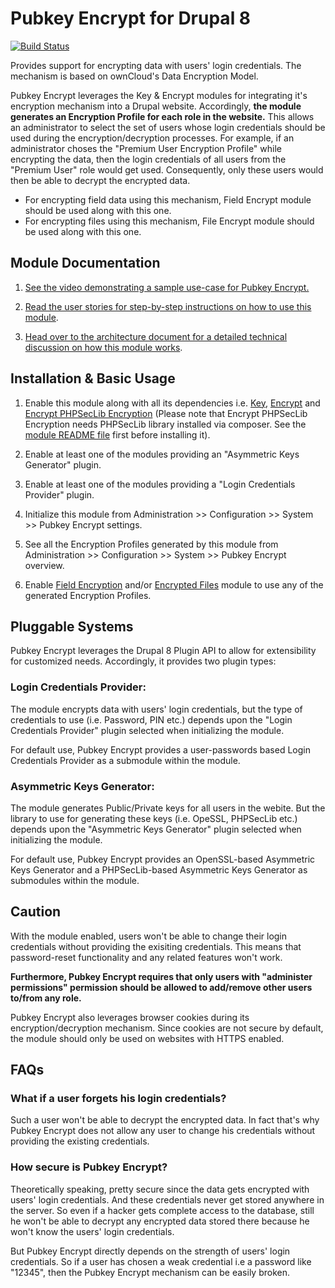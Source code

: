 # Pubkey Encrypt for Drupal 8

[![Build Status](https://travis-ci.org/d8-contrib-modules/pubkey_encrypt.svg?branch=8.x)](https://travis-ci.org/d8-contrib-modules/pubkey_encrypt)

Provides support for encrypting data with users' login credentials. The mechanism is based on ownCloud's Data Encryption Model.

Pubkey Encrypt leverages the Key & Encrypt modules for integrating it's encryption mechanism into a Drupal website. Accordingly, **the module generates an Encryption Profile for each role in the website.** This allows an administrator to select the set of users whose login credentials should be used during the encryption/decryption processes. For example, if an administrator choses the "Premium User Encryption Profile" while encrypting the data, then the login credentials of all users from the "Premium User" role would get used. Consequently, only these users would then be able to decrypt the encrypted data.

* For encrypting field data using this mechanism, Field Encrypt module should be used along with this one.
* For encrypting files using this mechanism, File Encrypt module should be used along with this one.

## Module Documentation
1. [See the video demonstrating a sample use-case for Pubkey Encrypt.](https://vimeo.com/174876122)

2. [Read the user stories for step-by-step instructions on how to use this module](documentation/UserStories.pdf).

3. [Head over to the architecture document for a detailed technical discussion on how this module works](documentation/ArchitectureDoc.pdf).

## Installation & Basic Usage
1. Enable this module along with all its dependencies i.e. [Key](https://www.drupal.org/project/key), [Encrypt](https://www.drupal.org/project/encrypt) and [Encrypt PHPSecLib Encryption](https://www.drupal.org/project/encrypt_seclib) (Please note that Encrypt PHPSecLib Encryption needs PHPSecLib library installed via composer. See the [module README file](http://cgit.drupalcode.org/encrypt_seclib/tree/README.md) first before installing it).

2. Enable at least one of the modules providing an "Asymmetric Keys Generator" plugin.

3. Enable at least one of the modules providing a "Login Credentials Provider" plugin.

4. Initialize this module from Administration >> Configuration >> System >> Pubkey Encrypt settings.

5. See all the Encryption Profiles generated by this module from Administration >> Configuration >> System >> Pubkey Encrypt overview.

6. Enable [Field Encryption](https://www.drupal.org/project/field_encrypt) and/or [Encrypted Files](https://www.drupal.org/project/encrypted_files) module to use any of the generated Encryption Profiles.

## Pluggable Systems
Pubkey Encrypt leverages the Drupal 8 Plugin API to allow for extensibility for customized needs. Accordingly, it provides two plugin types:

### Login Credentials Provider:
The module encrypts data with users' login credentials, but the type of credentials to use (i.e. Password, PIN etc.) depends upon the "Login Credentials Provider" plugin selected when initializing the module.

For default use, Pubkey Encrypt provides a user-passwords based Login Credentials Provider as a submodule within the module.

### Asymmetric Keys Generator:
The module generates Public/Private keys for all users in the webite. But the library to use for generating these keys (i.e. OpeSSL, PHPSecLib etc.) depends upon the "Asymmetric Keys Generator" plugin selected when initializing the module.

For default use, Pubkey Encrypt provides an OpenSSL-based Asymmetric Keys Generator and a PHPSecLib-based Asymmetric Keys Generator as submodules within the module.

## Caution
With the module enabled, users won't be able to change their login credentials without providing the exisiting credentials. This means that password-reset functionality and any related features won't work.

**Furthermore, Pubkey Encrypt requires that only users with "administer permissions" permission should be allowed to add/remove other users to/from any role.**

Pubkey Encrypt also leverages browser cookies during its encryption/decryption mechanism. Since cookies are not secure by default, the module should only be used on websites with HTTPS enabled.

## FAQs

### What if a user forgets his login credentials?
Such a user won't be able to decrypt the encrypted data. In fact that's why Pubkey Encrypt does not allow any user to change his credentials without providing the existing credentials.

### How secure is Pubkey Encrypt?
Theoretically speaking, pretty secure since the data gets encrypted with users' login credentials. And these credentials never get stored anywhere in the server. So even if a hacker gets complete access to the database, still he won't be able to decrypt any encrypted data stored there because he won't know the users' login credentials.

But Pubkey Encrypt directly depends on the strength of users' login credentials. So if a user has chosen a weak credential i.e a password like "12345", then the Pubkey Encrypt mechanism can be easily broken.
